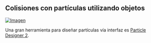 ## Colisiones con partículas utilizando objetos

[![Imagen](https://github.com/hcosta/referencia-gml/raw/master/aprendizaje/avanzados/12_disparos_con_particulas_y_colisiones.gmx/captura.png)](https://github.com/hcosta/referencia-gml/raw/master/aprendizaje/avanzados/12_disparos_con_particulas_y_colisiones.gmx/captura.png)

Una gran herramienta para diseñar partículas vía interfaz es [Particle Designer 2](http://gmc.yoyogames.com/?showtopic=290449).